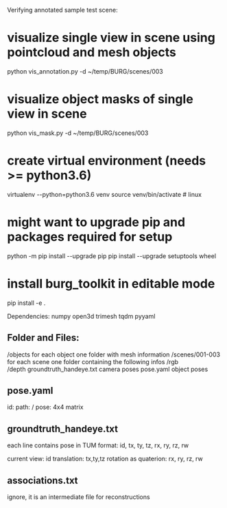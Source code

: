 Verifying annotated sample test scene:

# visualize single view in scene using pointcloud and mesh objects
python vis_annotation.py -d ~/temp/BURG/scenes/003

# visualize object masks of single view in scene 
python vis_mask.py -d ~/temp/BURG/scenes/003



# create virtual environment (needs >= python3.6)
virtualenv --python=python3.6 venv
source venv/bin/activate  # linux

# might want to upgrade pip and packages required for setup
python -m pip install --upgrade pip
pip install --upgrade setuptools wheel

# install burg_toolkit in editable mode
pip install -e .

Dependencies:
numpy
open3d
trimesh
tqdm
pyyaml


Folder and Files:
---------------------------------------------------------------
/objects                                   for each object one folder with mesh information
/scenes/001-003                            for each scene one folder containing the following infos
               /rgb                           
               /depth
               groundtruth_handeye.txt     camera poses
               pose.yaml                   object poses 


pose.yaml
---------------------------------------------------------------
id: <name>
path: <object path>/<file>
pose: 4x4 matrix


groundtruth_handeye.txt
---------------------------------------------------------------
each line contains pose in TUM format: 
id, tx, ty, tz, rx, ry, rz, rw

current view: id
translation: tx,ty,tz
rotation as quaterion: rx, ry, rz, rw


associations.txt
---------------------------------------------------------------
ignore, it is an intermediate file for reconstructions
